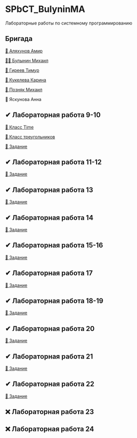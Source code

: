 # SPbCT_BulyninMA
 Лабораторные работы по системному программированию

## Бригада
 [🥐 Аляхунов Амир](https://github.com/AmirAlyakhunov)
 
 [🐱‍💻 Булынин Михаил](https://github.com/m1xxos)
 
 [🤡 Гиреев Тимур](https://github.com/Gesendex)
 
 [🐑 Кукелева Карина](https://github.com/ovchens)
 
 [🐫 Позняк Михаил](https://github.com/KotletoVM)
 
 🐸 Яскунова Анна
## ✔ Лабораторная работа 9-10
 [📁 Класс Time](https://github.com/m1xxos/SPbCT_BulyninMA/tree/main/Laba09-10/time)
 
 [📁 Класс треугольников](https://github.com/Gesendex/SPbCT_GireevTU/tree/main/triangle)
 
 [📁 Задание](https://github.com/Gesendex/SPbCT_GireevTU/tree/main/Laba9-10)
##  ✔ Лабораторная работа 11-12
 [📁 Задание](https://github.com/m1xxos/SPbCT_BulyninMA/tree/main/Laba11-12)
##  ✔ Лабораторная работа 13
 [📁 Задание](https://github.com/m1xxos/SPbCT_BulyninMA/tree/main/Laba13)
##  ✔ Лабораторная работа 14
 [📁 Задание](https://github.com/m1xxos/SPbCT_BulyninMA/tree/main/Laba14)
##  ✔ Лабораторная работа 15-16
 [📁 Задание](https://github.com/m1xxos/SPbCT_BulyninMA/tree/main/Laba15-16/labr1516)
##  ✔ Лабораторная работа 17
 [📁 Задание](https://github.com/m1xxos/SPbCT_BulyninMA/tree/main/Laba17)
##  ✔ Лабораторная работа 18-19
 [📁 Задание](https://github.com/m1xxos/SPbCT_BulyninMA/tree/main/Laba18-19)
##  ✔ Лабораторная работа 20
 [📁 Задание](https://github.com/m1xxos/SPbCT_BulyninMA/tree/main/Laba20)
##  ✔ Лабораторная работа 21
 [📁 Задание](https://github.com/m1xxos/SPbCT_BulyninMA/tree/main/Laba21)
##  ✔ Лабораторная работа 22
 [📁 Задание](https://github.com/m1xxos/SPbCT_BulyninMA/tree/main/Laba22)
##  ❌ Лабораторная работа 23
##  ❌ Лабораторная работа 24
